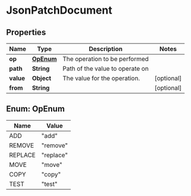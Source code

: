 
# JsonPatchDocument

## Properties
Name | Type | Description | Notes
------------ | ------------- | ------------- | -------------
**op** | [**OpEnum**](#OpEnum) | The operation to be performed | 
**path** | **String** | Path of the value to operate on | 
**value** | **Object** | The value for the operation. |  [optional]
**from** | **String** |  |  [optional]


<a name="OpEnum"></a>
## Enum: OpEnum
Name | Value
---- | -----
ADD | &quot;add&quot;
REMOVE | &quot;remove&quot;
REPLACE | &quot;replace&quot;
MOVE | &quot;move&quot;
COPY | &quot;copy&quot;
TEST | &quot;test&quot;



